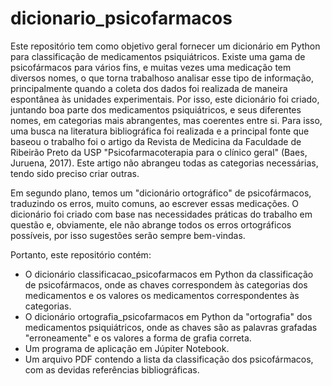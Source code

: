 # dicionario_psicofarmacos
Este repositório tem como objetivo geral fornecer um dicionário em Python para classificação de medicamentos psiquiátricos. Existe uma gama de psicofármacos para vários fins, e muitas vezes uma medicação tem diversos nomes, o que torna trabalhoso analisar esse tipo de informação, principalmente quando a coleta dos dados foi realizada de maneira espontânea às unidades experimentais. Por isso, este dicionário foi criado, juntando boa parte dos medicamentos psiquiátricos, e seus diferentes nomes, em categorias mais abrangentes, mas coerentes entre si. Para isso, uma busca na literatura bibliográfica foi realizada e a principal fonte que baseou o trabalho foi o artigo da Revista de Medicina da Faculdade de Ribeirão Preto da USP "Psicofarmacoterapia para o clínico geral" (Baes, Juruena, 2017). Este artigo não abrangeu todas as categorias necessárias, tendo sido preciso criar outras. 

Em segundo plano, temos um "dicionário ortográfico" de psicofármacos, traduzindo os erros, muito comuns, ao escrever essas medicações. O dicionário foi criado com base nas necessidades práticas do trabalho em questão e, obviamente, ele não abrange todos os erros ortográficos possíveis, por isso sugestões serão sempre bem-vindas.

Portanto, este repositório contém:

- O dicionário classificacao_psicofarmacos em Python da classificação de psicofármacos, onde as chaves correspondem às categorias dos medicamentos e os valores os medicamentos correspondentes às categorias.
- O dicionário ortografia_psicofarmacos em Python da "ortografia" dos medicamentos psiquiátricos, onde as chaves são as palavras grafadas "erroneamente" e os valores a forma de grafia correta.
- Um programa de aplicação em Júpiter Notebook.
- Um arquivo PDF contendo a lista da classificação dos psicofármacos, com as devidas referências bibliográficas.

